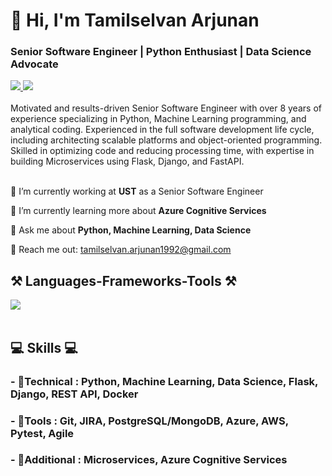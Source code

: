 <h1 align="left">👋 Hi, I'm Tamilselvan Arjunan</h1>
<h3 align="left">Senior Software Engineer | Python Enthusiast | Data Science Advocate</h3>


<div align="left"> 
  <a href="mailto:tamilselvan.arjunan1992@gmail.com" target="_blank">
    <img src="https://img.shields.io/badge/Gmail-D14836?style=for-the-badge&logo=gmail&logoColor=white" target="_blank" />
  </a> 
  <a href="[https://www.linkedin.com/in/tamilselvanarjunan/](https://www.linkedin.com/in/tamilselvan-arjunan/#/)" target="_blank">
    <img src="https://img.shields.io/badge/LinkedIn-0077B5?style=for-the-badge&logo=linkedin&logoColor=white" target="_blank" />
  </a>
</div>

<br> 
Motivated and results-driven Senior Software Engineer with over 8 years of experience specializing in Python, Machine Learning programming, and analytical coding. Experienced in the full software development life cycle, including architecting scalable platforms and object-oriented programming.
Skilled in optimizing code and reducing processing time, with expertise in building Microservices using Flask, Django, and FastAPI. <br>

<br> 

<div align="left">
 
 🔭 I’m currently working at **UST** as a Senior Software Engineer
 
 🌱 I’m currently learning more about **Azure Cognitive Services**

💬 Ask me about **Python, Machine Learning, Data Science**

📧 Reach me out: tamilselvan.arjunan1992@gmail.com

 </div>

<h2 align="left">⚒️ Languages-Frameworks-Tools ⚒️</h2>
<div align="left">
    <img src="https://skillicons.dev/icons?i=python,flask,django,azure,aws,git,postgresql,mongodb,docker,github,vscode" /><br>
</div>

<br/>

<div align="left">
    <h2 align="left">💻 Skills 💻</h2>
        <h3>- 📕Technical : Python, Machine Learning, Data Science, Flask, Django, REST API, Docker</h3>
        <h3>- 📗Tools : Git, JIRA, PostgreSQL/MongoDB, Azure, AWS, Pytest, Agile</h3>
        <h3>- 📙Additional : Microservices, Azure Cognitive Services</h3>

 </div>
